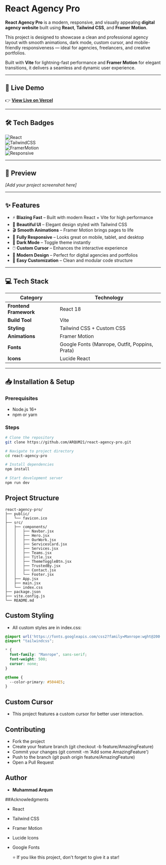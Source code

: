 # React Agency Pro  

**React Agency Pro** is a modern, responsive, and visually appealing **digital agency website** built using **React**, **Tailwind CSS**, and **Framer Motion**.  

This project is designed to showcase a clean and professional agency layout with smooth animations, dark mode, custom cursor, and mobile-friendly responsiveness — ideal for agencies, freelancers, and creative portfolios.  

Built with **Vite** for lightning-fast performance and **Framer Motion** for elegant transitions, it delivers a seamless and dynamic user experience.

---

## 🚀 Live Demo  
👉 **[View Live on Vercel](https://your-vercel-app-link.vercel.app)**

---

## 🛠️ Tech Badges  
![React](https://img.shields.io/badge/React-18.2.0-blue)  
![TailwindCSS](https://img.shields.io/badge/Tailwind-CSS-38B2AC)  
![FramerMotion](https://img.shields.io/badge/Framer-Motion-0055FF)  
![Responsive](https://img.shields.io/badge/Responsive-Yes-green)

---

## 🎥 Preview  
*[Add your project screenshot here]*

---

## ✨ Features

- ⚡ **Blazing Fast** – Built with modern React + Vite for high performance
- 🎨 **Beautiful UI** – Elegant design styled with Tailwind CSS
- 🎬 **Smooth Animations** – Framer Motion brings pages to life
- 📱 **Fully Responsive** – Looks great on mobile, tablet, and desktop
- 🌙 **Dark Mode** – Toggle theme instantly
- 🖱️ **Custom Cursor** – Enhances the interactive experience
- 🎯 **Modern Design** – Perfect for digital agencies and portfolios
- 🔧 **Easy Customization** – Clean and modular code structure

---

## 💻 Tech Stack

| Category           | Technology                                     |
| ------------------ | ---------------------------------------------- |
| **Frontend Framework** | React 18                                       |
| **Build Tool**         | Vite                                           |
| **Styling**            | Tailwind CSS + Custom CSS                      |
| **Animations**         | Framer Motion                                  |
| **Fonts**              | Google Fonts (Manrope, Outfit, Poppins, Prata) |
| **Icons**              | Lucide React                                   |

---

## 📥 Installation & Setup

### **Prerequisites**
- Node.js 16+
- npm or yarn

### **Steps**
```bash
# Clone the repository
git clone https://github.com/ARQUM21/react-agency-pro.git

# Navigate to project directory
cd react-agency-pro

# Install dependencies
npm install

# Start development server
npm run dev

```

## Project Structure

```text
react-agency-pro/
├── public/
│   └── favicon.ico
├── src/
│   ├── components/
│   │   ├── Navbar.jsx
│   │   ├── Hero.jsx
│   │   ├── OurWork.jsx
│   │   ├── ServicesCard.jsx
│   │   ├── Services.jsx
│   │   ├── Teams.jsx
│   │   ├── Title.jsx
│   │   ├── ThemeToggleBtn.jsx
│   │   ├── TrustedBy.jsx
│   │   ├── Contact.jsx
│   │   └── Footer.jsx
│   ├── App.jsx
│   ├── main.jsx
│   └── index.css
├── package.json
├── vite.config.js
└── README.md
```

## Custom Styling
 - All custom styles are in index.css:

```css
@import url('https://fonts.googleapis.com/css2?family=Manrope:wght@200..800&display=swap');
@import "tailwindcss";

* {
  font-family: "Manrope", sans-serif;
  font-weight: 500;
  cursor: none;
}

@theme {
  --color-primary: #5044E5;
}
```

## Custom Cursor
 - This project features a custom cursor for better user interaction.

## Contributing
 - Fork the project
 - Create your feature branch (git checkout -b feature/AmazingFeature)
 - Commit your changes (git commit -m 'Add some AmazingFeature')
 - Push to the branch (git push origin feature/AmazingFeature)
 - Open a Pull Request

## Author
 - **Muhammad Arqum**

##Acknowledgments
 - React
 - Tailwind CSS
 - Framer Motion
 - Lucide Icons
 - Google Fonts

   ⭐ If you like this project, don't forget to give it a star!








